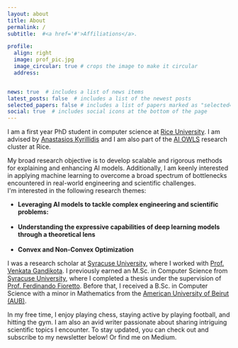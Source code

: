 ```yaml
---
layout: about
title: About
permalink: /
subtitle:  #<a href='#'>Affiliations</a>. 

profile:
  align: right
  image: prof_pic.jpg
  image_circular: true # crops the image to make it circular
  address: 


news: true  # includes a list of news items
latest_posts: false  # includes a list of the newest posts
selected_papers: false # includes a list of papers marked as "selected={true}"
social: true  # includes social icons at the bottom of the page
---
```


I am a first year PhD student in computer science at <a href="https://www.rice.edu/">Rice University</a>. I am advised by <a href="https://akyrillidis.github.io/about/">Anastasios Kyrillidis</a> and I am also part of the <a href="https://akyrillidis.github.io/aiowls/">AI OWLS</a> research cluster at Rice. 

 
My broad research objective is to develop scalable and rigorous methods for explaining and enhancing AI models. Additionally, I am keenly interested in applying machine learning to overcome a broad spectrum of bottlenecks encountered in real-world engineering and scientific challenges.<br>
I'm interested in the following research themes: <br>

<ul>
<li><strong>Leveraging AI models to tackle complex engineering and scientific problems:</strong> </li><br>

<li><strong>Understanding the expressive capabilities of deep learning models through a theoretical lens</strong> </li><br>

<li><strong>Convex and Non-Convex Optimization</strong></li>
</ul>


I was a research scholar at <a href="https://www.syracuse.edu/">Syracuse University</a>, where I worked with <a href="https://sites.google.com/view/gvenkata/home">Prof. Venkata Gandikota</a>. I previously earned an M.Sc. in Computer Science from <a href="https://www.syracuse.edu/">Syracuse University</a>, where I completed a thesis under the supervision of <a href="https://nandofioretto.github.io/">Prof. Ferdinando Fioretto</a>. Before that, I received a B.Sc. in Computer Science with a minor in Mathematics from the <a href="https://www.aub.edu.lb/">American University of Beirut (AUB)</a>.

In my free time, I enjoy playing chess, staying active by playing football, and hitting the gym. I am also an avid writer passionate about sharing intriguing scientific topics I encounter. To stay updated, you can check out and subscribe to my newsletter below! Or find me on Medium.